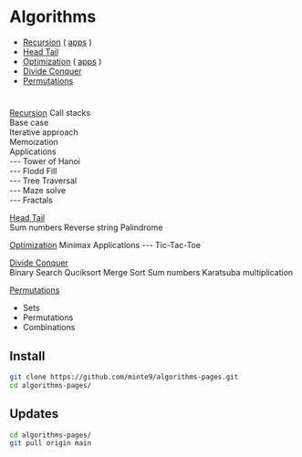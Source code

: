 # Algorithms

- [Recursion](./main/recursion/) ( [apps](./main/recursion/practical_apps) )
- [Head Tail](./main/head_tail/)  
- [Optimization](./main/optimization/minimax) ( [apps](./main/optimization/practical_apps) )
- [Divide Conquer](./main/divide_conquer/)  
- [Permutations](./main/permutations/)  

#

[Recursion](./main/recursion/)
Call stacks   
Base case   
Iterative approach   
Memoization   
Applications   
--- Tower of Hanoi   
--- Flodd Fill  
--- Tree Traversal  
--- Maze solve  
--- Fractals  

[Head Tail](./main/head_tail/)  
Sum numbers
Reverse string
Palindrome
    
[Optimization](./main/optimization/minimax) 
Minimax
Applications
--- Tic-Tac-Toe

[Divide Conquer](./main/divide_conquer/)  
Binary Search
Quciksort
Merge Sort
Sum numbers
Karatsuba multiplication  

[Permutations](./main/permutations/) 
- Sets
- Permutations
- Combinations

## Install

~~~sh
git clone https://github.com/minte9/algorithms-pages.git
cd algorithms-pages/
~~~

## Updates

~~~sh
cd algorithms-pages/
git pull origin main
~~~

